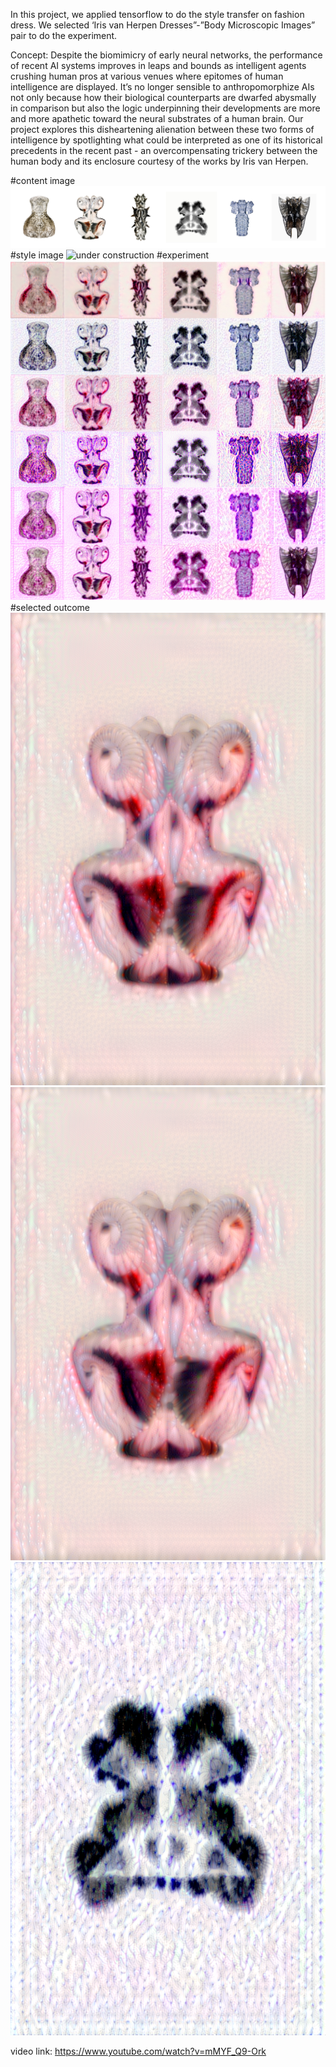 In this project, we applied tensorflow to do the style transfer on fashion dress. We selected ‘Iris van Herpen 
Dresses”-”Body Microscopic Images” pair to do the experiment.

Concept:
Despite the biomimicry of early neural networks, the performance of recent AI systems improves in leaps
and bounds as intelligent agents crushing human pros at various venues where epitomes of human intelligence 
are displayed. It’s no longer sensible to anthropomorphize AIs not only because how their biological counterparts 
are dwarfed abysmally in comparison but also the logic underpinning their developments are more and more apathetic 
toward the neural substrates of a human brain. Our project explores this disheartening alienation between these two 
forms of intelligence by spotlighting what could be interpreted as one of its historical precedents in the recent 
past - an overcompensating trickery between the human body and its enclosure courtesy of the works by Iris van Herpen.

#content image
![under construction](https://github.com/yichinlee/style_transfer/blob/master/img/small-02.png?raw=true)
#style image
![under construction](https://github.com/yichinlee/style_transfer/blob/master/img/small-03.png?raw=true)
#experiment
![under construction](https://github.com/yichinlee/style_transfer/blob/master/img/process_min.png?raw=true)
#selected outcome
![under construction](https://github.com/yichinlee/style_transfer/blob/master/img/results_at_iteration_19.png?raw=true)
![under construction](https://github.com/yichinlee/style_transfer/blob/master/img/results_at_iteration_19_1.png?raw=true)
![under construction](https://github.com/yichinlee/style_transfer/blob/master/img/results_at_iteration_19_3.png?raw=true)

video link: https://www.youtube.com/watch?v=mMYF_Q9-Ork

